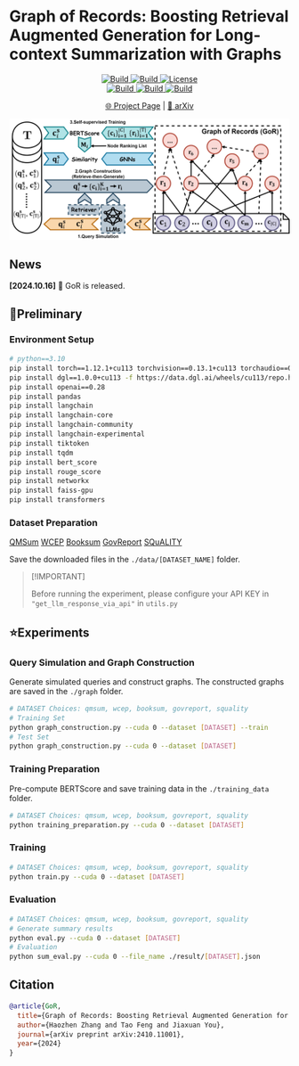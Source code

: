 # Graph of Records: Boosting Retrieval Augmented Generation for Long-context Summarization with Graphs


<p align="center">
    <a href="https://ulab-uiuc.github.io/GoR/">
        <img alt="Build" src="https://img.shields.io/badge/Project-Page-blue">
    </a>
    <a href="https://arxiv.org/abs/2410.11001">
        <img alt="Build" src="https://img.shields.io/badge/arXiv-2410.11001-red?logo=arxiv">
    </a>
    <!-- <a href="xxx">
        <img alt="Build" src="https://img.shields.io/badge/Twitter-black?logo=X">
    </a> -->
    <a href="https://github.com/ulab-uiuc/GoR/blob/master/LICENSE">
        <img alt="License" src="https://img.shields.io/badge/LICENSE-MIT-green">
    </a>
    <br>
    <a href="https://github.com/ulab-uiuc/GoR">
        <img alt="Build" src="https://img.shields.io/github/stars/ulab-uiuc/GoR">
    </a>
    <a href="https://github.com/ulab-uiuc/GoR">
        <img alt="Build" src="https://img.shields.io/github/forks/ulab-uiuc/GoR">
    </a>
    <a href="https://github.com/ulab-uiuc/GoR">
        <img alt="Build" src="https://img.shields.io/github/issues/ulab-uiuc/GoR">
    </a>
</p>


<p align="center">
    <a href="https://ulab-uiuc.github.io/GoR/">🌐 Project Page</a> |
    <a href="https://arxiv.org/abs/2410.11001">📜 arXiv</a>
    <!-- <a href="xxx">📮 Twitter Post</a> -->
<p>


<!-- ![Method](./figures/model.png) -->

<div align="center">
  <img src="./figures/model.png" width="600" alt="GoR">
</div>



## News

**[2024.10.16]** 🌟 GoR is released.



## 📌Preliminary


### Environment Setup

```bash
# python==3.10
pip install torch==1.12.1+cu113 torchvision==0.13.1+cu113 torchaudio==0.12.1 --extra-index-url https://download.pytorch.org/whl/cu113
pip install dgl==1.0.0+cu113 -f https://data.dgl.ai/wheels/cu113/repo.html
pip install openai==0.28
pip install pandas
pip install langchain
pip install langchain-core
pip install langchain-community
pip install langchain-experimental
pip install tiktoken
pip install tqdm
pip install bert_score
pip install rouge_score
pip install networkx
pip install faiss-gpu
pip install transformers
```

### Dataset Preparation

[QMSum](https://github.com/Yale-LILY/QMSum)
[WCEP](https://huggingface.co/datasets/ccdv/WCEP-10)
[Booksum](https://huggingface.co/datasets/kmfoda/booksum)
[GovReport](https://huggingface.co/datasets/ccdv/govreport-summarization/tree/refs%2Fconvert%2Fparquet/document)
[SQuALITY](https://github.com/nyu-mll/SQuALITY)


Save the downloaded files in the `./data/[DATASET_NAME]` folder.


> \[!IMPORTANT\]
>
> Before running the experiment, please configure your API KEY in `"get_llm_response_via_api"` in `utils.py`



## ⭐Experiments



### Query Simulation and Graph Construction

Generate simulated queries and construct graphs. The constructed graphs are saved in the `./graph` folder.

```bash
# DATASET Choices: qmsum, wcep, booksum, govreport, squality
# Training Set
python graph_construction.py --cuda 0 --dataset [DATASET] --train
# Test Set
python graph_construction.py --cuda 0 --dataset [DATASET]
```


### Training Preparation

Pre-compute BERTScore and save training data in the `./training_data` folder.



```bash
# DATASET Choices: qmsum, wcep, booksum, govreport, squality
python training_preparation.py --cuda 0 --dataset [DATASET]
```



### Training


```bash
# DATASET Choices: qmsum, wcep, booksum, govreport, squality
python train.py --cuda 0 --dataset [DATASET]
```


### Evaluation


```bash
# DATASET Choices: qmsum, wcep, booksum, govreport, squality
# Generate summary results
python eval.py --cuda 0 --dataset [DATASET]
# Evaluation
python sum_eval.py --cuda 0 --file_name ./result/[DATASET].json
```



## Citation

```bibtex
@article{GoR,
  title={Graph of Records: Boosting Retrieval Augmented Generation for Long-context Summarization with Graphs},
  author={Haozhen Zhang and Tao Feng and Jiaxuan You},
  journal={arXiv preprint arXiv:2410.11001},
  year={2024}
}
```


<!-- <picture>
<source media="(prefers-color-scheme: dark)" srcset="https://api.star-history.com/svg?repos=ulab-uiuc%2FGoR&theme=dark&type=Date">
<img width="100%" src="https://api.star-history.com/svg?repos=ulab-uiuc%2FGoR&type=Date">
</picture> -->